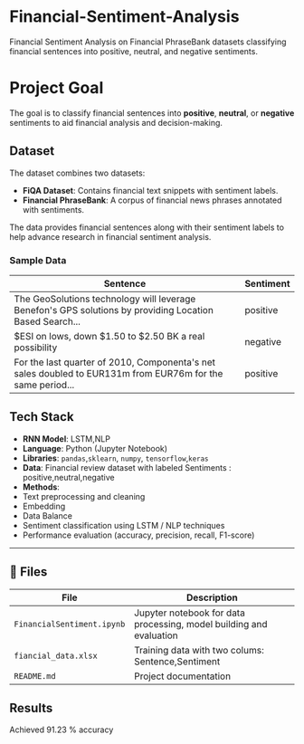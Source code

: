 # Financial-Sentiment-Analysis
Financial Sentiment Analysis on Financial PhraseBank datasets classifying financial sentences into positive, neutral, and negative sentiments.

# Project Goal
The goal is to classify financial sentences into **positive**, **neutral**, or **negative** sentiments to aid financial analysis and decision-making.

## Dataset

The dataset combines two datasets:

- **FiQA Dataset**: Contains financial text snippets with sentiment labels.
- **Financial PhraseBank**: A corpus of financial news phrases annotated with sentiments.

The data provides financial sentences along with their sentiment labels to help advance research in financial sentiment analysis.

### Sample Data

| Sentence                                                                                     | Sentiment  |
| -------------------------------------------------------------------------------------------- | ---------- |
| The GeoSolutions technology will leverage Benefon's GPS solutions by providing Location Based Search... | positive   |
| $ESI on lows, down $1.50 to $2.50 BK a real possibility                                     | negative   |
| For the last quarter of 2010, Componenta's net sales doubled to EUR131m from EUR76m for the same period... | positive   |

##  Tech Stack

- **RNN Model**: LSTM,NLP
- **Language**: Python (Jupyter Notebook)
- **Libraries**: `pandas`,`sklearn`, `numpy`, `tensorflow`,`keras`
- **Data**: Financial review dataset with labeled Sentiments : positive,neutral,negative
- **Methods**:
- Text preprocessing and cleaning
- Embedding 
- Data Balance
- Sentiment classification using LSTM / NLP techniques
- Performance evaluation (accuracy, precision, recall, F1-score)
---

## 📂 Files

| File                          | Description                                       |
|-------------------------------|---------------------------------------------------|
| `FinancialSentiment.ipynb`            | Jupyter notebook for data processing, model building and evaluation |
| `fiancial_data.xlsx`         | Training data with two colums: Sentence,Sentiment |
| `README.md`                   | Project documentation                             |


##  Results
Achieved 91.23 % accuracy
